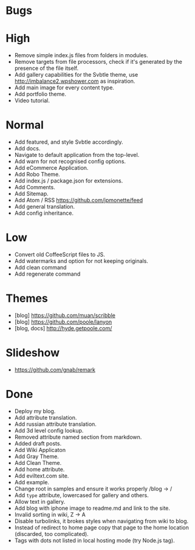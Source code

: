 # Bugs

# High

- Remove simple index.js files from folders in modules.
- Remove targets from file processors, check if it's generated by the presence of the file itself.
- Add gallery capabilities for the Svbtle theme, use http://imbalance2.wpshower.com as inspiration.
- Add main image for every content type.
- Add portfolio theme.
- Video tutorial.

# Normal

- Add featured, and style Svbtle accordingly.
- Add docs.
- Navigate to default application from the top-level.
- Add warn for not recognised config options.
- Add eCommerce Application.
- Add Robo Theme.
- Add index.js / package.json for extensions.
- Add Comments.
- Add Sitemap.
- Add Atom / RSS https://github.com/jpmonette/feed
- Add general translation.
- Add config inheritance.

# Low

- Convert old CoffeeScript files to JS.
- Add watermarks and option for not keeping originals.
- Add clean command
- Add regenerate command

# Themes

- [blog] https://github.com/muan/scribble
- [blog] https://github.com/poole/lanyon
- [blog, docs] http://hyde.getpoole.com/

# Slideshow

- https://github.com/gnab/remark

# Done

- Deploy my blog.
- Add attribute translation.
- Add russian attribute translation.
- Add 3d level config lookup.
- Removed attribute named section from markdown.
- Added draft posts.
- Add Wiki Applicaton
- Add Gray Theme.
- Add Clean Theme.
- Add home attribute.
- Add eviltext.com site.
- Add example.
- Change root in samples and ensure it works properly /blog -> /
- Add `type` attribute, lowercased for gallery and others.
- Allow text in gallery.
- Add blog with iphone image to readme.md and link to the site.
- Invalid sorting in wiki, Z -> A
- Disable turbolinks, it brokes styles when navigating from wiki to blog.
- Instead of redirect to home page copy that page to the home location (discarded, too complicated).
- Tags with dots not listed in local hosting mode (try Node.js tag).